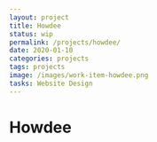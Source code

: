 ```yaml
---
layout: project
title: Howdee
status: wip
permalink: /projects/howdee/
date: 2020-01-10
categories: projects
tags: projects
image: /images/work-item-howdee.png
tasks: Website Design
---
```


# Howdee